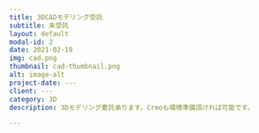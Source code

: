 ```yaml
---
title: 3DCADモデリング受託
subtitle: 未受託
layout: default
modal-id: 2
date: 2021-02-19
img: cad.png
thumbnail: cad-thumbnail.png
alt: image-alt
project-date: ---
client: ---
category: 3D
description: 3Dモデリング委託承ります。Creoも環境準備頂ければ可能です。

---
```


